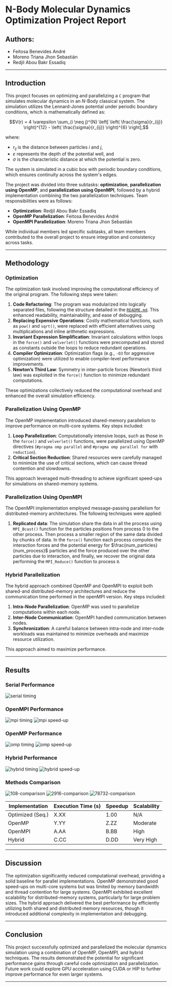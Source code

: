 # N-Body Molecular Dynamics Optimization Project Report 

## Authors: 
- Feitosa Benevides André  
- Moreno Triana Jhon Sebastián  
- Redjil Abou Bakr Essadiq  

---

## Introduction 

This project focuses on optimizing and parallelizing a `C` program that simulates molecular dynamics in an $N$-Body classical system. The simulation utilizes the Lennard-Jones potential under periodic boundary conditions, which is mathematically defined as:

$$V(r) = 4 \varepsilon \sum_{i \neq j}^{N} \left[ \left( \frac{\sigma}{r_{ij}} \right)^{12} - \left( \frac{\sigma}{r_{ij}} \right)^{6} \right],$$

where:  

- $r_{ij}$ is the distance between particles $i$ and $j$,  
- $\varepsilon$ represents the depth of the potential well, and  
- $\sigma$ is the characteristic distance at which the potential is zero.  

The system is simulated in a cubic box with periodic boundary conditions, which ensures continuity across the system's edges. 

The project was divided into three subtasks: **optimization**, **parallelization using OpenMP**, and **parallelization using OpenMPI**, followed by a hybrid implementation combining the two parallelization techniques. Team responsibilities were as follows:  

- **Optimization**: Redjil Abou Bakr Essadiq  
- **OpenMP Parallelization**: Feitosa Benevides André  
- **OpenMPI Parallelization**: Moreno Triana Jhon Sebastián  

While individual members led specific subtasks, all team members contributed to the overall project to ensure integration and consistency across tasks. 

---

## Methodology

### Optimization  

The optimization task involved improving the computational efficiency of the original program. The following steps were taken:  

1. **Code Refactoring**: The program was modularized into logically separated files, following the structure detailed in the [`README.md`](https://github.com/Jh0mpis/N-Body-Molecular-Dynamics-MHPC-Project/blob/main/README.md). This enhanced readability, maintainability, and ease of debugging.  
2. **Replacing Expensive Operations**: Costly mathematical functions, such as `pow()` and `sqrt()`, were replaced with efficient alternatives using multiplications and inline arithmetic expressions.  
3. **Invariant Expression Simplification**: Invariant calculations within loops in the `force()` and `velverlet()` functions were precomputed and stored as constants outside the loops to reduce redundant operations.  
4. **Compiler Optimization**: Optimization flags (e.g., `-O3` for aggressive optimization) were utilized to enable compiler-level performance improvements.  
5. **Newton’s Third Law**: Symmetry in inter-particle forces (Newton’s third law) was exploited in the `force()` function to minimize redundant computations.  

These optimizations collectively reduced the computational overhead and enhanced the overall simulation efficiency.  

### Parallelization Using OpenMP  

The OpenMP implementation introduced shared-memory parallelism to improve performance on multi-core systems. Key steps included:  

1. **Loop Parallelization**: Computationally intensive loops, such as those in the `force()` and `velverlet()` functions, were parallelized using OpenMP directives (`#pragma omp parallel` and `#pragma omp parallel for` with `reduction`).  
2. **Critical Section Reduction**: Shared resources were carefully managed to minimize the use of critical sections, which can cause thread contention and slowdowns.  

This approach leveraged multi-threading to achieve significant speed-ups for simulations on shared-memory systems.  

### Parallelization Using OpenMPI  

The OpenMPI implementation employed message-passing parallelism for distributed-memory architectures. The following techniques were applied:  

1. **Replicated data**: The simulation share the data in all the process using `MPI_Bcast()` function for the particles positions from process 0 to the other process. Then process a smaller region of the same data divided by chunks of data. In the `force()` function each process computes the interaction forces and the potential energy for $\frac{num_particles}{num_process}$ particles and the force produced over the other particles due to interaction, and finally, we recover the original data performing the `MPI_Reduce()` function to process `0`.

### Hybrid Parallelization  

The hybrid approach combined OpenMP and OpenMPI to exploit both shared-and distributed-memory architectures and reduce the communication time performed in the openMPI version. Key steps included:  

1. **Intra-Node Parallelization**: OpenMP was used to parallelize computations within each node.  
2. **Inter-Node Communication**: OpenMPI handled communication between nodes.  
3. **Synchronization**: A careful balance between intra-node and inter-node workloads was maintained to minimize overheads and maximize resource utilization.  

This approach aimed to maximize performance.

---

## Results  

### Serial Performance 

![serial timing](../timing/serial_timing_histogram.png)

### OpenMPI Performance

![mpi timing](../timing/mpi_timing_histogram.png)
![mpi speed-up](../timing/mpi_speedup_histogram.png)

### OpenMP Performance

![omp timing](../timing/omp_timing_histogram.png)
![omp speed-up](../timing/omp_speedup_histogram.png)

### Hybrid Performance 

![hybrid timing](../timing/hybrid_timing_histogram.png)
![hybrid speed-up](../timing/hybrid_speedup_histogram.png)

### Methods Comparison 

![108-comparison](../timing/compare_methods_108.png)
![2916-comparison](../timing/compare_methods_2916.png)
![78732-comparison](../timing/compare_methods_78732.png)

| Implementation    | Execution Time (s) | Speedup | Scalability |  
|--------------------|---------------------|---------|-------------|  
| Optimized (Seq.)   | X.XX               | 1.00    | N/A         |  
| OpenMP            | Y.YY               | Z.ZZ    | Moderate    |  
| OpenMPI           | A.AA               | B.BB    | High        |  
| Hybrid            | C.CC               | D.DD    | Very High   |  


---

## Discussion  

The optimization significantly reduced computational overhead, providing a solid baseline for parallel implementations. OpenMP demonstrated good speed-ups on multi-core systems but was limited by memory bandwidth and thread contention for large systems. OpenMPI exhibited excellent scalability for distributed-memory systems, particularly for large problem sizes. The hybrid approach delivered the best performance by efficiently utilizing both shared and distributed memory resources, though it introduced additional complexity in implementation and debugging.

---

## Conclusion  

This project successfully optimized and parallelized the molecular dynamics simulation using a combination of OpenMP, OpenMPI, and hybrid techniques. The results demonstrated the potential for significant performance gains through careful code optimization and parallelization. Future work could explore GPU acceleration using CUDA or HIP to further improve performance for even larger systems.  

---
